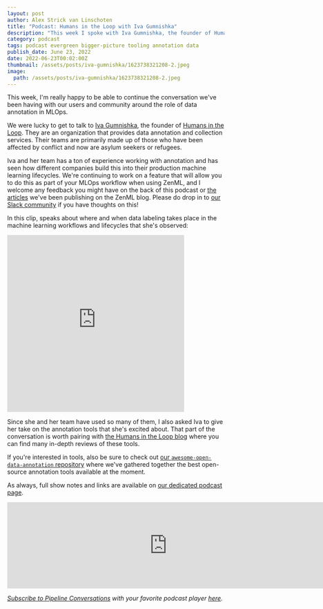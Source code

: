 ```yaml
---
layout: post
author: Alex Strick van Linschoten
title: "Podcast: Humans in the Loop with Iva Gumnishka"
description: "This week I spoke with Iva Gumnishka, the founder of Humans in the Loop. They are an organization that provides data annotation and collection services. Their teams are primarily made up of those who have been affected by conflict and now are asylum seekers or refugees."
category: podcast
tags: podcast evergreen bigger-picture tooling annotation data
publish_date: June 23, 2022
date: 2022-06-23T00:02:00Z
thumbnail: /assets/posts/iva-gumnishka/1623738321208-2.jpeg
image:
  path: /assets/posts/iva-gumnishka/1623738321208-2.jpeg
---
```


This week, I'm really happy to be able to continue the conversation we've been
having with our users and community around the role of data annotation in MLOps.

We were lucky to get to talk to [Iva Gumnishka](https://www.linkedin.com/in/ivagumnishka/), the founder of [Humans in the Loop](https://humansintheloop.org/). They are an organization that provides data annotation and collection services. Their teams are primarily made up of those who have been affected by conflict and now are asylum seekers or refugees.

Iva and her team has a ton of experience working with annotation and has seen
how different companies build this into their production machine learning
lifecycles. We're continuing to work on a feature that will allow you to do this
as part of your MLOps workflow when using ZenML, and I welcome any feedback you
might have on the back of this podcast or
[the](https://blog.zenml.io/data-labelling-annotation/)
[articles](https://blog.zenml.io/open-source-data-annotation-tools/) we've been
publishing on the ZenML blog. Please do drop in to [our Slack community](https://zenml.io/slack-invite/) if you
have thoughts on this!

In this clip, speaks about where and when data labeling takes place in the
machine learning workflows and lifecycles that she's observed:

<iframe src="https://share.descript.com/embed/2PAvdnpaodd" width="410" height="410" frameborder="0" allowfullscreen></iframe>

Since she and her team have used so many of them, I also asked Iva to give her
take on the annotation tools that she's excited about. That part of the
conversation is worth pairing with [the Humans in the Loop
blog](https://humansintheloop.org/resources/blog/) where you can find many
in-depth reviews of these tools.

If you're interested in tools, also be sure to check out [our
`awesome-open-data-annotation`
repository](https://github.com/zenml-io/awesome-open-data-annotation) where
we've gathered together the best open-source annotation tools available at the
moment.

As always, full show notes and links are available on
[our dedicated podcast page](https://podcast.zenml.io/).

<iframe src="https://player.fireside.fm/v2/vA-gqsEV+-0dTuHmO?theme=dark" width="740" height="200" frameborder="0" scrolling="no"></iframe>

<br>

_[Subscribe to Pipeline Conversations](https://podcast.zenml.io/subscribe) with_
_your favorite podcast player [here](https://podcast.zenml.io/subscribe)._
